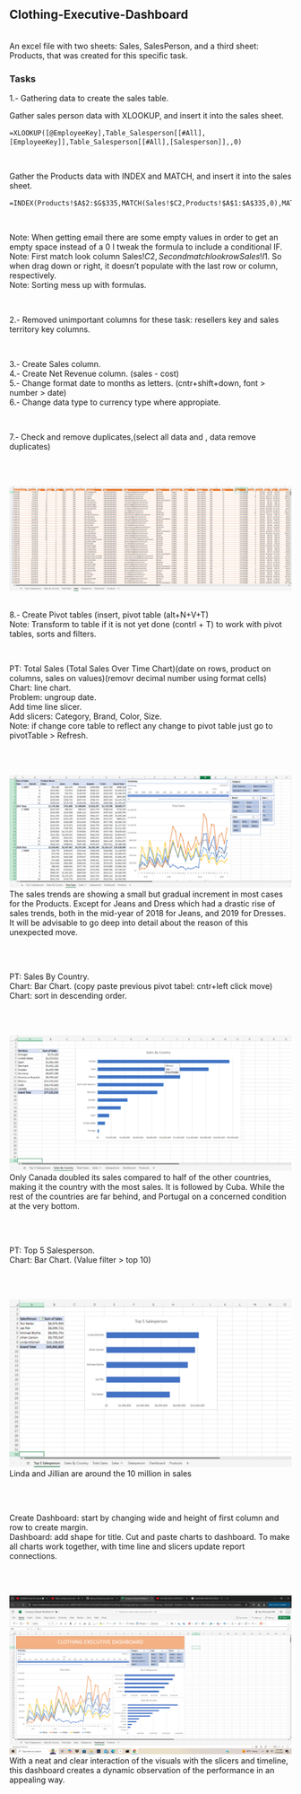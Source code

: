 ## Clothing-Executive-Dashboard
<br>
An excel file with two sheets: Sales, SalesPerson, and a third sheet: Products, that was created for this specific task. 

<br>

### Tasks

1.- Gathering data to create the sales table.
<br>

Gather sales person data with XLOOKUP, and insert it into the sales sheet.<br>
  
    =XLOOKUP([@EmployeeKey],Table_Salesperson[[#All],[EmployeeKey]],Table_Salesperson[[#All],[Salesperson]],,0)

<br>

Gather the Products data with INDEX and MATCH, and insert it into the sales sheet.<br>

    =INDEX(Products!$A$2:$G$335,MATCH(Sales!$C2,Products!$A$1:$A$335,0),MATCH(Sales!I$1,Products!$A$1:$G$1,0))

<br>

Note: When getting email there are some empty values in order to get an empty space instead of a 0 I tweak the formula to include a conditional IF.<br>
Note: First match look column Sales!$C2, Second match look row  Sales!I$1. So when drag down or right, it doesn’t populate with the last row or column, respectively.<br>
Note: Sorting mess up with formulas.<br>

<br>

2.- Removed unimportant columns for these task: resellers key and sales territory key columns.

<br>

3.- Create Sales column.<br>
4.- Create Net Revenue column. (sales - cost)<br>
5.- Change format date to months as letters. (cntr+shift+down, font > number > date)<br>
6.- Change data type to currency type where appropiate.<br>

<br>

7.- Check and remove duplicates,(select all data and , data remove duplicates)

<br>
<br>

![Sales Table](/images/CED_SalesX.png)
<br>
<br>

8.- Create Pivot tables (insert, pivot table (alt+N+V+T)<br>
Note: Transform to table if it is not yet done (contrl + T) to work with pivot tables, sorts and filters.<br>

<br>

PT: Total Sales (Total Sales Over Time Chart)(date on rows, product on columns, sales on values)(removr decimal number using format cells)<br>
Chart: line chart.<br>
Problem: ungroup date.<br>
Add time line slicer.<br>
Add slicers: Category, Brand, Color, Size.<br>
Note: if change core table to reflect any change to pivot table just go to pivotTable > Refresh.<br>

<br>
<br>

![Sales Table](/images/CED_TSalesPT.png)
<br>
The sales trends are showing a small but gradual increment in most cases for the Products. Except for Jeans and Dress which had a drastic rise of sales trends, both in the mid-year of 2018 for Jeans, and 2019 for Dresses. It will be advisable to go deep into detail about the reason of this unexpected move.

<br>
<br>

PT: Sales By Country.<br>
Chart: Bar Chart. (copy paste previous pivot tabel: cntr+left click move)<br>
Chart: sort in descending order.<br>

<br>
<br>

![Sales Table](/images/CED_SCountry_PT.png)
<br>
Only Canada doubled its sales compared to half of the other countries, making it the country with the most sales. It is followed by Cuba. While the rest of the countries are far behind, and Portugal on a concerned condition at the very bottom.

<br>
<br>

PT: Top 5 Salesperson.<br>
Chart: Bar Chart. (Value filter > top 10)<br>

<br>
<br>

![Sales Table](/images/CED_T5_PT.png)
<br>
Linda and Jillian are around the 10 million in sales

<br>
<br>

Create Dashboard: start by changing wide and height of first column and row to create margin.<br>
Dashboard: add shape for title. Cut and paste charts to dashboard. To make all charts work together, with time line and slicers update report connections.<br>

<br>
<br>

![Sales Table](/images/CBT_Dashboard.png)
<br>
With a neat and clear interaction of the visuals with the slicers and timeline, this dashboard creates a dynamic observation of the performance in an appealing way.

<br>
<br>
